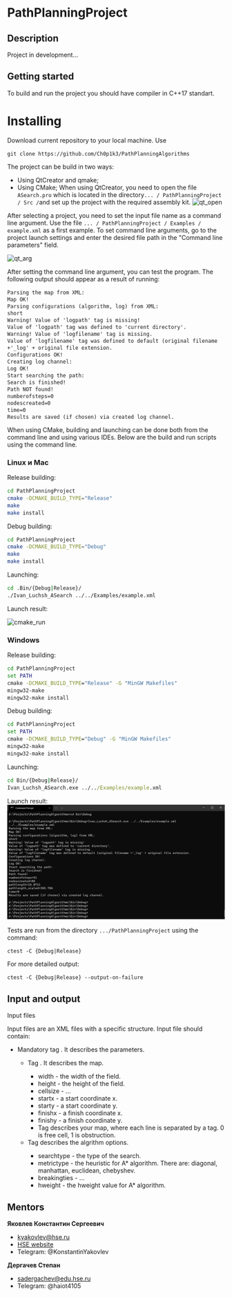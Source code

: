 # PathPlanningProject
## Description
Project in development...
## Getting started
To build and run the project you should have compiler in C++17 standart.

# Installing

Download current repository to your local machine. Use

```
git clone https://github.com/Ch0p1k3/PathPlanningAlgorithms
```

The project can be build in two ways:
- Using QtCreator and qmake;
- Using CMake;
When using QtCreator, you need to open the file `ASearch.pro` which is located in the directory` ... / PathPlanningProject / Src / `and set up the project with the required assembly kit.
![qt_open](./Images/qt1.png)

After selecting a project, you need to set the input file name as a command line argument. Use the file `... / PathPlanningProject / Examples / example.xml` as a first example. To set command line arguments, go to the project launch settings and enter the desired file path in the "Command line parameters" field.

![qt_arg](./Images/qt2.png)

After setting the command line argument, you can test the program. The following output should appear as a result of running:

```
Parsing the map from XML:
Map OK!
Parsing configurations (algorithm, log) from XML:
short
Warning! Value of 'logpath' tag is missing!
Value of 'logpath' tag was defined to 'current directory'.
Warning! Value of 'logfilename' tag is missing.
Value of 'logfilename' tag was defined to default (original filename +'_log' + original file extension.
Configurations OK!
Creating log channel:
Log OK!
Start searching the path:
Search is finished!
Path NOT found!
numberofsteps=0
nodescreated=0
time=0
Results are saved (if chosen) via created log channel.
```

When using CMake, building and launching can be done both from the command line and using various IDEs. Below are the build and run scripts using the command line.

### Linux и Mac
Release building:
```bash
cd PathPlanningProject
cmake -DCMAKE_BUILD_TYPE="Release"
make
make install
```

Debug building:
```bash
cd PathPlanningProject
cmake -DCMAKE_BUILD_TYPE="Debug"
make
make install
```

Launching:
```bash
cd .Bin/{Debug|Release}/
./Ivan_Luchsh_ASearch ../../Examples/example.xml
```
Launch result:

![cmake_run](./Images/cmake1.png)

### Windows
Release building:
```cmd
cd PathPlanningProject
set PATH
cmake -DCMAKE_BUILD_TYPE="Release" -G "MinGW Makefiles"
mingw32-make
mingw32-make install
```

Debug building:
```cmd
cd PathPlanningProject
set PATH
cmake -DCMAKE_BUILD_TYPE="Debug" -G "MinGW Makefiles"
mingw32-make
mingw32-make install
```

Launching:
```cmd
cd Bin/{Debug|Release}/
Ivan_Luchsh_ASearch.exe ../../Examples/example.xml
```

Launch result:
![cmake_run2](./Images/cmake.png)
 
Tests are run from the directory `.../PathPlanningProject` using the command:
```
ctest -C {Debug|Release}
```

For more detailed output:
```
ctest -C {Debug|Release} --output-on-failure
```
## Input and output
Input files

Input files are an XML files with a specific structure.
Input file should contain:
* Mandatory tag <root>. It describes the parameters.
  * Tag <map>. It describes the map.
    * width - the width of the field.
    * height - the height of the field.
    * cellsize - ...
    * startx - a start coordinate x.
    * starty - a start coordinate y.
    * finishx - a finish coordinate x.
    * finishy - a finish coordinate y.
    * Tag <grid> describes your map, where each line is separated by a <line> tag. 0 is free cell, 1 is obstruction.
  * Tag <algorithm> describes the algrithm options.
    * searchtype - the type of the search.
    * metrictype - the heuristic for A* algorithm. There are: diagonal, manhattan, euclidean, chebyshev.
    * breakingties - ...
    * hweight - the hweight value for A* algorithm.
    

## Mentors
**Яковлев Константин Сергеевич**
- kyakovlev@hse.ru
- [HSE website](https://www.hse.ru/staff/yakovlev-ks)
- Telegram: @KonstantinYakovlev

**Дергачев Степан**
- sadergachev@edu.hse.ru
- Telegram: @haiot4105
